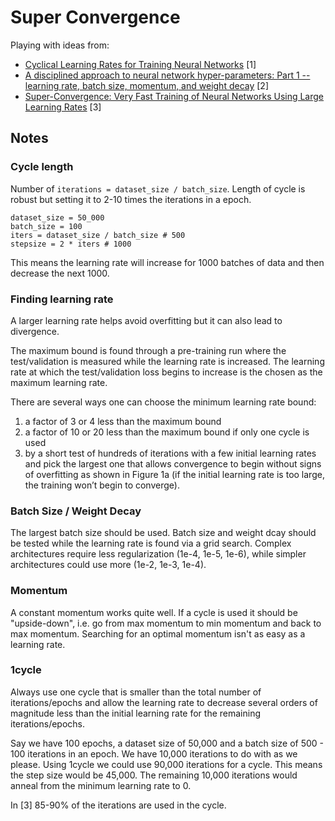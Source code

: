 # Super Convergence

Playing with ideas from:

- [Cyclical Learning Rates for Training Neural Networks](https://arxiv.org/abs/1506.01186) [1]
- [A disciplined approach to neural network hyper-parameters: Part 1 -- learning rate, batch size, momentum, and weight decay](https://arxiv.org/abs/1803.09820) [2]
- [Super-Convergence: Very Fast Training of Neural Networks Using Large Learning Rates](https://arxiv.org/abs/1708.07120) [3]


## Notes

### Cycle length

Number of `iterations = dataset_size / batch_size`. Length of cycle is robust but setting it to 2-10 times the iterations in a epoch.

```
dataset_size = 50_000
batch_size = 100
iters = dataset_size / batch_size # 500
stepsize = 2 * iters # 1000
```

This means the learning rate will increase for 1000 batches of data and then decrease the next 1000.

### Finding learning rate

A larger learning rate helps avoid overfitting but it can also lead to divergence.

The maximum bound is found through a pre-training run where the test/validation is measured while the
learning rate is increased. The learning rate at which the test/validation loss begins to increase is
the chosen as the maximum learning rate.

There are several ways one can choose the minimum learning rate bound: 

1. a factor of 3 or 4 less than the maximum bound 
2. a factor of 10 or 20 less than the maximum bound if only one cycle is used 
3. by a short test of hundreds of iterations with a few initial learning rates and pick the largest one that allows
convergence to begin without signs of overfitting as shown in Figure 1a (if the initial learning rate
is too large, the training won’t begin to converge).

### Batch Size / Weight Decay

The largest batch size should be used. Batch size and weight dcay should be tested while the learning rate is found via a grid search. Complex architectures require less regularization (1e-4, 1e-5, 1e-6), while simpler architectures could use more (1e-2, 1e-3, 1e-4).

### Momentum

A constant momentum works quite well. If a cycle is used it should be "upside-down", i.e. go from max momentum to
min momentum and back to max momentum. Searching for an optimal momentum isn't as easy as a learning rate.


### 1cycle

Always use one cycle that is smaller than the total number of iterations/epochs and allow the learning rate to
decrease several orders of magnitude less than the initial learning rate for the remaining iterations/epochs.

Say we have 100 epochs, a dataset size of 50,000 and a batch size of 500 - 100 iterations in an epoch. We have 10,000 iterations to do with as we please. Using 1cycle we could use 90,000 iterations for a cycle. This means the step size would be 45,000. The remaining 10,000 iterations would anneal from the minimum learning rate to 0.

In [3] 85-90% of the iterations are used in the cycle.
